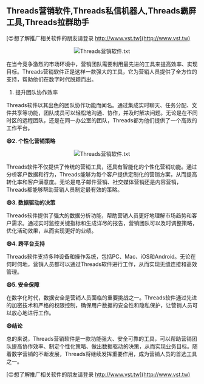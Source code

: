 ## **Threads营销软件,Threads私信机器人,Threads霸屏工具,Threads拉群助手**

[😍想了解推广相关软件的朋友请登录 http://www.vst.tw](http://www.vst.tw)

 <center><img src="https://vst.tw/MP4/tuiguang/png/8.png" alt="Threads营销软件.txt"></center>

在当今竞争激烈的市场环境中，营销团队需要利用最先进的工具来提高效率、实现目标。Threads营销软件正是这样一款强大的工具，它为营销人员提供了全方位的支持，帮助他们在数字时代脱颖而出。

1. 提升团队协作效率

Threads软件以其出色的团队协作功能而闻名。通过集成实时聊天、任务分配、文件共享等功能，团队成员可以轻松地沟通、协作，并及时解决问题。无论是在不同时区的远程团队，还是在同一办公室的团队，Threads都为他们提供了一个高效的工作平台。

**😄2. 个性化营销策略**

 <center><img src="https://vst.tw/MP4/tuiguang/png/4.png" alt="Threads营销软件.txt"></center>

Threads软件不仅提供了传统的营销工具，还具有智能化的个性化营销功能。通过分析客户数据和行为，Threads能够为每个客户提供定制化的营销方案，从而提高转化率和客户满意度。无论是电子邮件营销、社交媒体营销还是内容营销，Threads都能够帮助营销人员制定最有效的策略。

**😄3. 数据驱动的决策**

Threads软件提供了强大的数据分析功能，帮助营销人员更好地理解市场趋势和客户需求。通过实时监控关键指标和生成详尽的报告，营销团队可以及时调整策略，优化活动效果，从而实现更好的业绩。

**😄4. 跨平台支持**

Threads软件支持多种设备和操作系统，包括PC、Mac、iOS和Android。无论在何时何地，营销人员都可以通过Threads软件进行工作，从而实现无缝连接和高效管理。

**😄5. 安全保障**

在数字化时代，数据安全是营销人员面临的重要挑战之一。Threads软件通过先进的加密技术和严格的权限控制，确保用户数据的安全性和隐私保护，让营销人员可以放心地进行工作。

**😄结论**

总的来说，Threads营销软件是一款功能强大、安全可靠的工具，可以帮助营销团队提高协作效率、制定个性化策略、做出数据驱动的决策，从而实现业务目标。随着数字营销的不断发展，Threads将继续发挥重要作用，成为营销人员的首选工具之一。

[😍想了解推广相关软件的朋友请登录 http://www.vst.tw](http://www.vst.tw)



